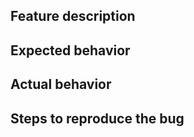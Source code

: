 <!-- If this is a feature request, provide a detailed description
     and upload relevant images (mockups, comps, etc). -->
## Feature description


<!-- Otherwise, if it's a bug report use the the template 
     below. If applicable, use screenshots or animated gifs
     to demonstrate where the bug is. -->
## Expected behavior

## Actual behavior

## Steps to reproduce the bug

<!-- Finally, erase these HTML comments and the headings that
     aren't applicable to the issue type. -->
     
